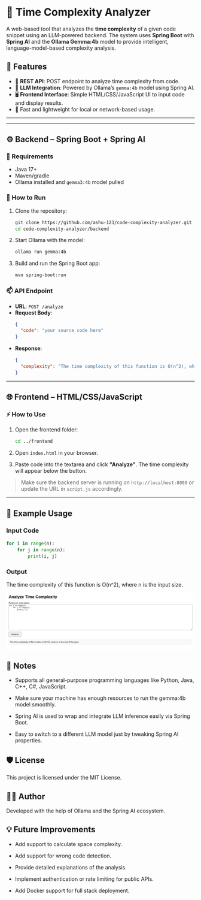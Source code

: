  # 🧠 Time Complexity Analyzer

A web-based tool that analyzes the **time complexity** of a given code snippet using an LLM-powered backend. The system uses **Spring Boot** with **Spring AI** and the **Ollama Gemma:4b** model to provide intelligent, language-model-based complexity analysis.

## 🔧 Features

- 🔁 **REST API**: POST endpoint to analyze time complexity from code.
- 🤖 **LLM Integration**: Powered by Ollama’s `gemma:4b` model using Spring AI.
- 🖥️ **Frontend Interface**: Simple HTML/CSS/JavaScript UI to input code and display results.
- 🚀 Fast and lightweight for local or network-based usage.

---


---

## ⚙️ Backend – Spring Boot + Spring AI

### 🔋 Requirements

- Java 17+
- Maven/gradle
- Ollama installed and `gemma3:4b` model pulled

### 🚀 How to Run

1. Clone the repository:
    ```bash
    git clone https://github.com/ashu-123/code-complexity-analyzer.git
    cd code-complexity-analyzer/backend
    ```

2. Start Ollama with the model:
    ```bash
    ollama run gemma:4b
    ```

3. Build and run the Spring Boot app:
    ```bash
    mvn spring-boot:run
    ```

### 📫 API Endpoint

- **URL**: `POST /analyze`
- **Request Body**:
    ```json
    {
      "code": "your source code here"
    }
    ```
- **Response**:
    ```json
    {
      "complexity": "The time complexity of this function is O(n^2), where n is the input size."
    }
    ```

---

## 🌐 Frontend – HTML/CSS/JavaScript

### ⚡ How to Use

1. Open the frontend folder:
    ```bash
    cd ../frontend
    ```

2. Open `index.html` in your browser.

3. Paste code into the textarea and click **"Analyze"**. The time complexity will appear below the button.

> Make sure the backend server is running on `http://localhost:8080` or update the URL in `script.js` accordingly.

---

## 🧪 Example Usage

### Input Code

```python
for i in range(n):
    for j in range(n):
        print(i, j)
```

### Output

The time complexity of this function is O(n^2), where n is the input size.


![alt text](screenshot.png)

## 📌 Notes

- Supports all general-purpose programming languages like Python, Java, C++, C#, JavaScript.

- Make sure your machine has enough resources to run the gemma:4b model smoothly.

- Spring AI is used to wrap and integrate LLM inference easily via Spring Boot.

- Easy to switch to a different LLM model just by tweaking Spring AI properties.

## 🛡 License

This project is licensed under the MIT License.

## 👨‍💻 Author

Developed with the help of Ollama and the Spring AI ecosystem.

## 💡 Future Improvements

- Add support to calculate space complexity.

- Add support for wrong code detection.

- Provide detailed explanations of the analysis.

- Implement authentication or rate limiting for public APIs.

- Add Docker support for full stack deployment.